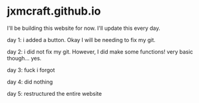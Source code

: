 # jxmcraft.github.io
I'll be building this website for now. I'll update this every day.

day 1: i added a button. Okay I will be needing to fix my git.

day 2: i did not fix my git. However, I did make some functions! very basic though... yes.

day 3: fuck i forgot

day 4: did nothing

day 5: restructured the entire website